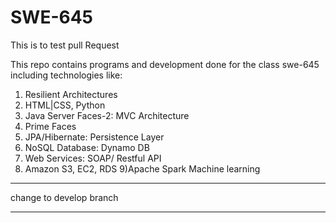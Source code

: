 # SWE-645

This is to test pull Request

This repo contains programs and development done for the class swe-645 including technologies like:
1) Resilient Architectures
2) HTML|CSS, Python
3) Java Server Faces-2: MVC Architecture
4) Prime Faces
5) JPA/Hibernate: Persistence Layer
6) NoSQL Database: Dynamo DB
7) Web Services: SOAP/ Restful API
8) Amazon S3, EC2, RDS
9)Apache Spark Machine learning

----
change to develop branch

----